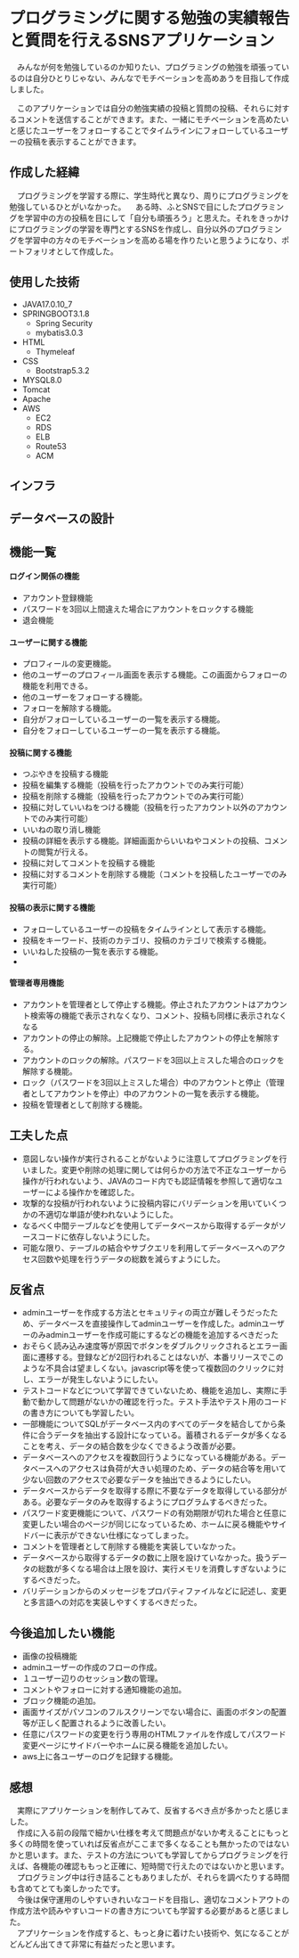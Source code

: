 # プログラミングに関する勉強の実績報告と質問を行えるSNSアプリケーション

　みんなが何を勉強しているのか知りたい、プログラミングの勉強を頑張っているのは自分ひとりじゃない、みんなでモチベーションを高めあうを目指して作成しました。
 
　このアプリケーションでは自分の勉強実績の投稿と質問の投稿、それらに対するコメントを送信することができます。また、一緒にモチベーションを高めたいと感じたユーザーをフォローすることでタイムラインにフォローしているユーザーの投稿を表示することができます。

## 作成した経緯
　プログラミングを学習する際に、学生時代と異なり、周りにプログラミングを勉強しているひとがいなかった。
　ある時、ふとSNSで目にしたプログラミングを学習中の方の投稿を目にして「自分も頑張ろう」と思えた。それをきっかけにプログラミングの学習を専門とするSNSを作成し、自分以外のプログラミングを学習中の方々のモチベーションを高める場を作りたいと思うようになり、ポートフォリオとして作成した。

## 使用した技術
 - JAVA17.0.10_7
 - SPRINGBOOT3.1.8
   - Spring Security
   - mybatis3.0.3
 - HTML
   - Thymeleaf
 - CSS
   - Bootstrap5.3.2
 - MYSQL8.0
 - Tomcat
 - Apache
 - AWS
   - EC2
   - RDS
   - ELB
   - Route53
   - ACM
## インフラ

## データベースの設計

## 機能一覧
#### ログイン関係の機能
- アカウント登録機能
- パスワードを3回以上間違えた場合にアカウントをロックする機能
- 退会機能
#### ユーザーに関する機能
- プロフィールの変更機能。
- 他のユーザーのプロフィール画面を表示する機能。この画面からフォローの機能を利用できる。
- 他のユーザーをフォローする機能。
- フォローを解除する機能。
- 自分がフォローしているユーザーの一覧を表示する機能。
- 自分をフォローしているユーザーの一覧を表示する機能。
#### 投稿に関する機能
- つぶやきを投稿する機能
- 投稿を編集する機能（投稿を行ったアカウントでのみ実行可能）
- 投稿を削除する機能（投稿を行ったアカウントでのみ実行可能）
- 投稿に対していいねをつける機能（投稿を行ったアカウント以外のアカウントでのみ実行可能）
- いいねの取り消し機能
- 投稿の詳細を表示する機能。詳細画面からいいねやコメントの投稿、コメントの閲覧が行える。
- 投稿に対してコメントを投稿する機能
- 投稿に対するコメントを削除する機能（コメントを投稿したユーザーでのみ実行可能）
#### 投稿の表示に関する機能
- フォローしているユーザーの投稿をタイムラインとして表示する機能。
- 投稿をキーワード、技術のカテゴリ、投稿のカテゴリで検索する機能。
- いいねした投稿の一覧を表示する機能。
- 
#### 管理者専用機能
- アカウントを管理者として停止する機能。停止されたアカウントはアカウント検索等の機能で表示されなくなり、コメント、投稿も同様に表示されなくなる
- アカウントの停止の解除。上記機能で停止したアカウントの停止を解除する。
- アカウントのロックの解除。パスワードを3回以上ミスした場合のロックを解除する機能。
- ロック（パスワードを3回以上ミスした場合）中のアカウントと停止（管理者としてアカウントを停止）中のアカウントの一覧を表示する機能。
- 投稿を管理者として削除する機能。
## 工夫した点
- 意図しない操作が実行されることがないように注意してプログラミングを行いました。変更や削除の処理に関しては何らかの方法で不正なユーザーから操作が行われないよう、JAVAのコード内でも認証情報を参照して適切なユーザーによる操作かを確認した。
- 攻撃的な投稿が行われないように投稿内容にバリデーションを用いていくつかの不適切な単語が使われないようにした。
- なるべく中間テーブルなどを使用してデータベースから取得するデータがソースコードに依存しないようにした。
- 可能な限り、テーブルの結合やサブクエリを利用してデータベースへのアクセス回数や処理を行うデータの総数を減らすようにした。

## 反省点
- adminユーザーを作成する方法とセキュリティの両立が難しそうだったため、データベースを直接操作してadminユーザーを作成した。adminユーザーのみadminユーザーを作成可能にするなどの機能を追加するべきだった
- おそらく読み込み速度等が原因でボタンをダブルクリックされるとエラー画面に遷移する。登録などが2回行われることはないが、本番リリースでこのような不具合は望ましくない。javascript等を使って複数回のクリックに対し、エラーが発生しないようにしたい。
- テストコードなどについて学習できていないため、機能を追加し、実際に手動で動かして問題がないかの確認を行った。テスト手法やテスト用のコードの書き方についても学習したい。
- 一部機能についてSQLがデータベース内のすべてのデータを結合してから条件に合うデータを抽出する設計になっている。蓄積されるデータが多くなることを考え、データの結合数を少なくできるよう改善が必要。
- データベースへのアクセスを複数回行うようになっている機能がある。データベースへのアクセスは負荷が大きい処理のため、データの結合等を用いて少ない回数のアクセスで必要なデータを抽出できるようにしたい。
- データベースからデータを取得する際に不要なデータを取得している部分がある。必要なデータのみを取得するようにプログラムするべきだった。
- パスワード変更機能について、パスワードの有効期限が切れた場合と任意に変更したい場合のページが同じになっているため、ホームに戻る機能やサイドバーに表示ができない仕様になってしまった。
- コメントを管理者として削除する機能を実装していなかった。
- データベースから取得するデータの数に上限を設けていなかった。扱うデータの総数が多くなる場合は上限を設け、実行メモリを消費しすぎないようにするべきだった。
- バリデーションからのメッセージをプロパティファイルなどに記述し、変更と多言語への対応を実装しやすくするべきだった。
## 今後追加したい機能
- 画像の投稿機能
- adminユーザーの作成のフローの作成。
- １ユーザー辺りのセッション数の管理。
- コメントやフォローに対する通知機能の追加。
- ブロック機能の追加。
- 画面サイズがパソコンのフルスクリーンでない場合に、画面のボタンの配置等が正しく配置されるように改善したい。
- 任意にパスワードの変更を行う専用のHTMLファイルを作成してパスワード変更ページにサイドバーやホームに戻る機能を追加したい。
- aws上に各ユーザーのログを記録する機能。

## 感想
　実際にアプリケーションを制作してみて、反省するべき点が多かったと感じました。  
　作成に入る前の段階で細かい仕様を考えて問題点がないか考えることにもっと多くの時間を使っていれば反省点がここまで多くなることも無かったのではないかと思います。また、テストの方法についても学習してからプログラミングを行えば、各機能の確認ももっと正確に、短時間で行えたのではないかと思います。  
　プログラミング中は行き詰ることもありましたが、それらを調べたりする時間も含めてとても楽しかったです。  
　今後は保守運用のしやすいきれいなコードを目指し、適切なコメントアウトの作成方法や読みやすいコードの書き方についても学習する必要があると感じました。   
　アプリケーションを作成すると、もっと身に着けたい技術や、気になることがどんどん出てきて非常に有益だったと思います。  
